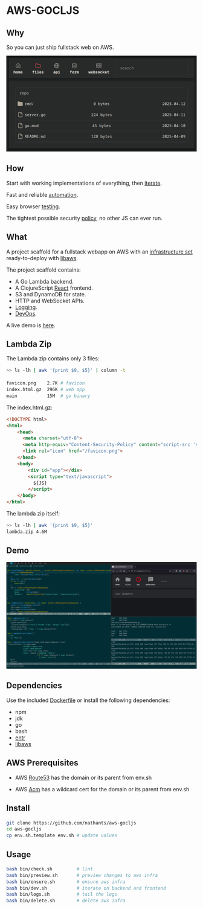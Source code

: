 # AWS-GOCLJS

## Why

So you can just ship fullstack web on AWS.

![](https://github.com/nathants/aws-gocljs/raw/master/screenshot.png)

## How

Start with working implementations of everything, then [iterate](#demo).

Fast and reliable [automation](https://github.com/nathants/aws-gocljs/tree/master/bin).

Easy browser [testing](https://github.com/nathants/py-webengine).

The tightest possible security [policy](https://github.com/nathants/aws-gocljs/blob/master/bin/ensure.sh), no other JS can ever run.

## What

A project scaffold for a fullstack webapp on AWS with an [infrastructure set](https://github.com/nathants/aws-gocljs/tree/master/infra.yaml) ready-to-deploy with [libaws](https://github.com/nathants/libaws).

The project scaffold contains:
 - A Go Lambda backend.
 - A ClojureScript [React](http://reagent-project.github.io/) frontend.
 - S3 and DynamoDB for state.
 - HTTP and WebSocket APIs.
 - [Logging](https://github.com/nathants/aws-gocljs/tree/master/bin/logs.sh).
 - [DevOps](https://github.com/nathants/aws-gocljs/tree/master/bin).

A live demo is [here](https://gocljs.nathants.com).

## Lambda Zip

The Lambda zip contains only 3 files:

```bash
>> ls -lh | awk '{print $9, $5}' | column -t

favicon.png    2.7K # favicon
index.html.gz  296K # web app
main           15M  # go binary
```

The index.html.gz:

```html
<!DOCTYPE html>
<html>
    <head>
      <meta charset="utf-8">
      <meta http-equiv="Content-Security-Policy" content="script-src 'sha256-${JS_SHA256}'">
      <link rel="icon" href="/favicon.png">
    </head>
    <body>
        <div id="app"></div>
        <script type="text/javascript">
          ${JS}
        </script>
    </body>
</html>
```

The lambda zip itself:

```bash
>> ls -lh | awk '{print $9, $5}'
lambda.zip 4.6M
```

## Demo

![](https://github.com/nathants/aws-gocljs/raw/master/demo.gif)

## Dependencies

Use the included [Dockerfile](./Dockerfile) or install the following dependencies:
- npm
- jdk
- go
- bash
- [entr](https://formulae.brew.sh/formula/entr)
- [libaws](https://github.com/nathants/libaws)

## AWS Prerequisites

- AWS [Route53](https://console.aws.amazon.com/route53/v2/hostedzones) has the domain or its parent from env.sh

- AWS [Acm](https://us-west-2.console.aws.amazon.com/acm/home) has a wildcard cert for the domain or its parent from env.sh

## Install

```bash
git clone https://github.com/nathants/aws-gocljs
cd aws-gocljs
cp env.sh.template env.sh # update values
```

## Usage

```bash
bash bin/check.sh         # lint
bash bin/preview.sh       # preview changes to aws infra
bash bin/ensure.sh        # ensure aws infra
bash bin/dev.sh           # iterate on backend and frontend
bash bin/logs.sh          # tail the logs
bash bin/delete.sh        # delete aws infra
```
